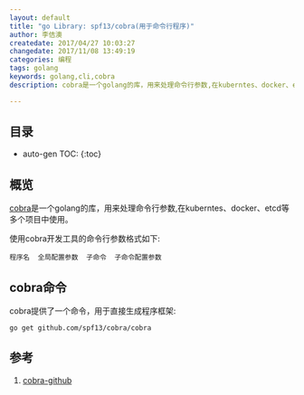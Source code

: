 ```yaml
---
layout: default
title: "go Library: spf13/cobra(用于命令行程序)"
author: 李佶澳
createdate: 2017/04/27 10:03:27
changedate: 2017/11/08 13:49:19
categories: 编程
tags: golang
keywords: golang,cli,cobra
description: cobra是一个golang的库，用来处理命令行参数,在kuberntes、docker、etcd等多个项目中使用。

---
```


## 目录
* auto-gen TOC:
{:toc}

## 概览

[cobra][1]是一个golang的库，用来处理命令行参数,在kuberntes、docker、etcd等多个项目中使用。

使用cobra开发工具的命令行参数格式如下:

	程序名  全局配置参数  子命令  子命令配置参数

## cobra命令

cobra提供了一个命令，用于直接生成程序框架:

	go get github.com/spf13/cobra/cobra

## 

## 参考

1. [cobra-github][1]

[1]: https://github.com/spf13/cobra "https://github.com/spf13/cobra"

